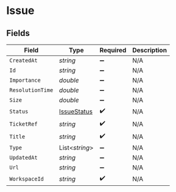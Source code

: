 # Issue


## Fields

| Field                                                 | Type                                                  | Required                                              | Description                                           |
| ----------------------------------------------------- | ----------------------------------------------------- | ----------------------------------------------------- | ----------------------------------------------------- |
| `CreatedAt`                                           | *string*                                              | :heavy_minus_sign:                                    | N/A                                                   |
| `Id`                                                  | *string*                                              | :heavy_minus_sign:                                    | N/A                                                   |
| `Importance`                                          | *double*                                              | :heavy_minus_sign:                                    | N/A                                                   |
| `ResolutionTime`                                      | *double*                                              | :heavy_minus_sign:                                    | N/A                                                   |
| `Size`                                                | *double*                                              | :heavy_minus_sign:                                    | N/A                                                   |
| `Status`                                              | [IssueStatus](../../Models/Components/IssueStatus.md) | :heavy_check_mark:                                    | N/A                                                   |
| `TicketRef`                                           | *string*                                              | :heavy_check_mark:                                    | N/A                                                   |
| `Title`                                               | *string*                                              | :heavy_check_mark:                                    | N/A                                                   |
| `Type`                                                | List<*string*>                                        | :heavy_minus_sign:                                    | N/A                                                   |
| `UpdatedAt`                                           | *string*                                              | :heavy_minus_sign:                                    | N/A                                                   |
| `Url`                                                 | *string*                                              | :heavy_minus_sign:                                    | N/A                                                   |
| `WorkspaceId`                                         | *string*                                              | :heavy_check_mark:                                    | N/A                                                   |